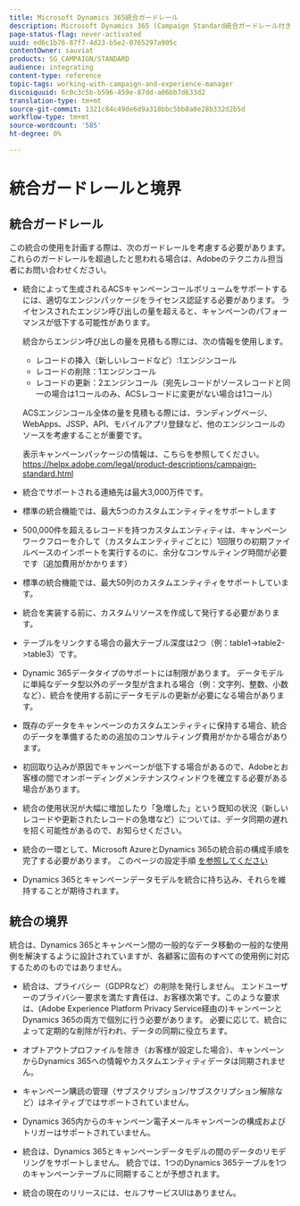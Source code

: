 ```yaml
---
title: Microsoft Dynamics 365統合ガードレール
description: Microsoft Dynamics 365 (Campaign Standard統合ガードレール付き)
page-status-flag: never-activated
uuid: ed6c1b76-87f7-4d23-b5e2-0765297a905c
contentOwner: sauviat
products: SG_CAMPAIGN/STANDARD
audience: integrating
content-type: reference
topic-tags: working-with-campaign-and-experience-manager
discoiquuid: 6c0c3c5b-b596-459e-87dd-a06bb7d633d2
translation-type: tm+mt
source-git-commit: 1321c84c49de6d9a318bbc5bb8a0e28b332d2b5d
workflow-type: tm+mt
source-wordcount: '585'
ht-degree: 0%

---
```



# 統合ガードレールと境界

## 統合ガードレール

この統合の使用を計画する際は、次のガードレールを考慮する必要があります。 これらのガードレールを超過したと思われる場合は、Adobeのテクニカル担当者にお問い合わせください。

* 統合によって生成されるACSキャンペーンコールボリュームをサポートするには、適切なエンジンパッケージをライセンス認証する必要があります。 ライセンスされたエンジン呼び出しの量を超えると、キャンペーンのパフォーマンスが低下する可能性があります。

   統合からエンジン呼び出しの量を見積もる際には、次の情報を使用します。

   * レコードの挿入（新しいレコードなど）:1エンジンコール
   * レコードの削除：1エンジンコール
   * レコードの更新：2エンジンコール（宛先レコードがソースレコードと同一の場合は1コールのみ、ACSレコードに変更がない場合は1コール）

   ACSエンジンコール全体の量を見積もる際には、ランディングページ、WebApps、JSSP、API、モバイルアプリ登録など、他のエンジンコールのソースを考慮することが重要です。

   表示キャンペーンパッケージの情報は、こちらを参照してください。https://helpx.adobe.com/legal/product-descriptions/campaign-standard.html

* 統合でサポートされる連絡先は最大3,000万件です。

* 標準の統合機能では、最大5つのカスタムエンティティをサポートします

* 500,000件を超えるレコードを持つカスタムエンティティは、キャンペーンワークフローを介して（カスタムエンティティごとに）1回限りの初期ファイルベースのインポートを実行するのに、余分なコンサルティング時間が必要です（追加費用がかかります）

* 標準の統合機能では、最大50列のカスタムエンティティをサポートしています。

* 統合を実装する前に、カスタムリソースを作成して発行する必要があります。

* テーブルをリンクする場合の最大テーブル深度は2つ（例：table1->table2->table3）です。

* Dynamic 365データタイプのサポートには制限があります。 データモデルに単純なデータ型以外のデータ型が含まれる場合（例：文字列、整数、小数など）、統合を使用する前にデータモデルの更新が必要になる場合があります。

* 既存のデータをキャンペーンのカスタムエンティティに保持する場合、統合のデータを準備するための追加のコンサルティング費用がかかる場合があります。

* 初回取り込みが原因でキャンペーンが低下する場合があるので、Adobeとお客様の間でオンボーディングメンテナンスウィンドウを確立する必要がある場合があります。

* 統合の使用状況が大幅に増加したり「急増した」という既知の状況（新しいレコードや更新されたレコードの急増など）については、データ同期の遅れを招く可能性があるので、お知らせください。

* 統合の一環として、Microsoft AzureとDynamics 365の統合前の構成手順を完了する必要があります。 このページの設定手順 [を参照してください](../../integrating/using/configure-microsoft-dynamics-365-for-campaign-integration.md)

* Dynamics 365とキャンペーンデータモデルを統合に持ち込み、それらを維持することが期待されます。

## 統合の境界

統合は、Dynamics 365とキャンペーン間の一般的なデータ移動の一般的な使用例を解決するように設計されていますが、各顧客に固有のすべての使用例に対応するためのものではありません。

* 統合は、プライバシー（GDPRなど）の削除を発行しません。 エンドユーザーのプライバシー要求を満たす責任は、お客様次第です。このような要求は、(Adobe Experience Platform Privacy Service経由の)キャンペーンとDynamics 365の両方で個別に行う必要があります。 必要に応じて、統合によって定期的な削除が行われ、データの同期に役立ちます。

* オプトアウトプロファイルを除き（お客様が設定した場合）、キャンペーンからDynamics 365への情報やカスタムエンティティデータは同期されません。

* キャンペーン購読の管理（サブスクリプション/サブスクリプション解除など）はネイティブではサポートされていません。

* Dynamics 365内からのキャンペーン電子メールキャンペーンの構成およびトリガーはサポートされていません。

* 統合は、Dynamics 365とキャンペーンデータモデルの間のデータのリモデリングをサポートしません。 統合では、1つのDynamics 365テーブルを1つのキャンペーンテーブルに同期することが予想されます。

* 統合の現在のリリースには、セルフサービスUIはありません。
